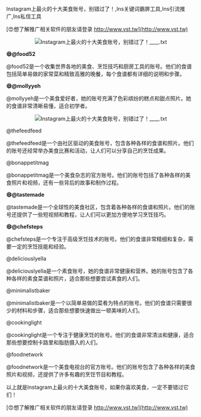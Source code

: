 Instagram上最火的十大美食账号，别错过了！,Ins关键词霸屏工具,Ins引流推广,Ins私信工具

[😍想了解推广相关软件的朋友请登录 http://www.vst.tw](http://www.vst.tw)

 <center><img src="https://vst.tw/MP4/tuiguang/png/1.png" alt="Instagram上最火的十大美食账号，别错过了！____.txt"></center>

**😄@food52**

@food52是一个收集世界各地的美食、烹饪技巧和厨房工具的账号。他们的食谱包括简单易做的家常菜和精致高雅的晚餐，每个食谱都有详细的说明和步骤。

**😄@mollyyeh**

@mollyyeh是一个美食爱好者，她的账号充满了色彩缤纷的糕点和甜点照片。她的食谱非常清晰易懂，适合初学者。

 <center><img src="https://vst.tw/MP4/tuiguang/png/7.png" alt="Instagram上最火的十大美食账号，别错过了！____.txt"></center>

@thefeedfeed

@thefeedfeed是一个由社区驱动的美食账号，包含各种各样的食谱和照片。他们的账号还经常举办美食比赛和活动，让人们可以分享自己的烹饪成果。

@bonappetitmag

@bonappetitmag是一个美食杂志的官方账号。他们的账号包括了各种各样的美食照片和视频，还有一些背后的故事和制作过程。

**😄@tastemade**

@tastemade是一个全球性的美食社区，包含着各种各样的食谱和照片。他们的账号还提供了一些短视频和教程，让人们可以更加方便地学习烹饪技巧。

**😄@chefsteps**

@chefsteps是一个专注于高级烹饪技术的账号。他们的食谱非常精细和复杂，需要一定的烹饪技能和经验。

@deliciouslyella

@deliciouslyella是一个素食账号，她的食谱非常健康和营养。她的账号包含了各种各样的素食菜谱和照片，适合那些想要尝试素食的人们。

@minimalistbaker

@minimalistbaker是一个以简单易做的菜肴为特点的账号。他们的食谱只需要很少的材料和步骤，适合那些想要快速做出一顿美味的人们。

@cookinglight

@cookinglight是一个专注于健康烹饪的账号。他们的食谱非常清淡和健康，适合那些想要控制卡路里和脂肪摄入的人们。

@foodnetwork

@foodnetwork是一个美食电视台的官方账号。他们的账号包含了各种各样的美食照片和视频，还提供了许多有趣的烹饪节目和教程。

以上就是Instagram上最火的十大美食账号，如果你喜欢美食，一定不要错过它们！

[😍想了解推广相关软件的朋友请登录 http://www.vst.tw](http://www.vst.tw)



